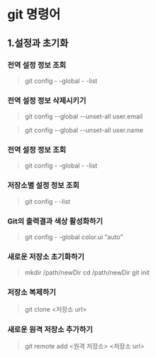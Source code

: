 # git 명령어

## 1.설정과 초기화
### 전역 설정 정보 조회
>  git config - -global - -list

### 전역 설정 정보 삭제시키기
> git config --global --unset-all user.email

> git config --global --unset-all user.name

### 전역 설정 정보 조회
> git config - -global - -list

### 저장소별 설정 정보 조회
> git config - -list

### Git의 출력결과 색상 활성화하기
> git config - -global color.ui “auto”

### 새로운 저장소 초기화하기
> mkdir /path/newDir
> cd /path/newDir
> git init

### 저장소 복제하기
> git clone <저장소 url>

### 새로운 원격 저장소 추가하기
> git remote add <원격 저장소> <저장소 url>

